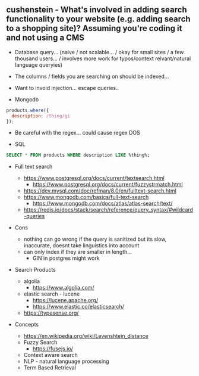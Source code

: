 ## cushenstein - What's involved in adding search functionality to your website (e.g. adding search to a shopping site)? Assuming you're coding it and not using a CMS

* Database query... (naive / not scalable... / okay for small sites / a few thousand users... / involves more work for typos/context relvant/natural language queryies)

* The columns / fields you are searching on should be indexed...
* Want to invoid injection... escape queries..

* Mongodb

```js
products.where({
  description: /thing/gi
});
```
* Be careful with the regex... could cause regex DOS

* SQL

```sql
SELECT * FROM products WHERE description LIKE %thing%;
```
* Full text search
  * https://www.postgresql.org/docs/current/textsearch.html
    * https://www.postgresql.org/docs/current/fuzzystrmatch.html
  * https://dev.mysql.com/doc/refman/8.0/en/fulltext-search.html
  * https://www.mongodb.com/basics/full-text-search
    * https://www.mongodb.com/docs/atlas/atlas-search/text/
  * https://redis.io/docs/stack/search/reference/query_syntax/#wildcard-queries
* Cons
  * nothing can go wrong if the query is sanitized but its slow, inaccurate, doesnt take linguistics into account
  * can only index if they are smaller in length...
    * GIN in postgres might work

* Search Products
  * algolia
    * https://www.algolia.com/
  * elastic search - lucene
    * https://lucene.apache.org/
    * https://www.elastic.co/elasticsearch/
  * https://typesense.org/
* Concepts
  * https://en.wikipedia.org/wiki/Levenshtein_distance
  * Fuzzy Search
    * https://fusejs.io/
  * Context aware search
  * NLP - natural language processing
  * Term Based Retrieval
